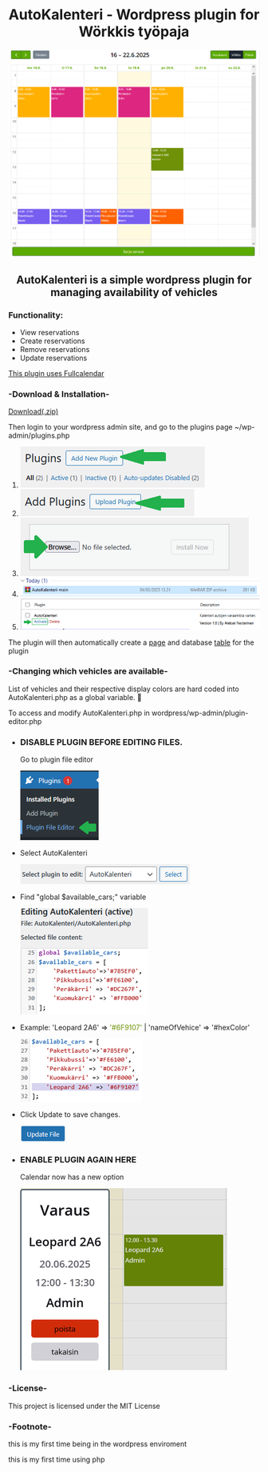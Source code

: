 <h1 align="center"> AutoKalenteri - Wordpress plugin for Wörkkis työpaja </h1>

<p align="center"><img src="github/kalenteri.png"/></p>

<h2 align="center"> AutoKalenteri is a simple wordpress plugin for managing availability of vehicles</h2>

<h3> Functionality: </h3>
<ul>
  <li>View reservations</li>
  <li>Create reservations</li>
  <li>Remove reservations</li>
  <li>Update reservations</li>
</ul>

<a href="https://fullcalendar.io/"> This plugin uses Fullcalendar </a>

<h3> -Download & Installation- </h3>
<a href="https://codeload.github.com/nesterinen/AutoKalenteri/zip/refs/heads/main"> Download(.zip) </a>

<p>Then login to your wordpress admin site, and go to the plugins page ~/wp-admin/plugins.php</p>
<ol>
  <li><img src="github/adNewPlug.png"></li>
  <li><img src="github/upldNewPlug.png"></li>
  <li><img src="github/brwsNewPlug.png"></li>
  <li><img src="github/selectNewPlug.png"></li>
  <li><img src="github/wppluginmarked.png"/></li>
</ol>

<p>The plugin will then automatically create a <a href="github/wppages.png">page</a> and database <a href="github/table.png">table</a> for the plugin</p>

<h3> -Changing which vehicles are available- </h3>
<p>List of vehicles and their respective display colors are hard coded into AutoKalenteri.php as a global variable. &#129318;</p>
<p>To access and modify AutoKalenteri.php in wordpress/wp-admin/plugin-editor.php</p>
<ul>
  <li>
    <h3>DISABLE PLUGIN BEFORE EDITING FILES.</h3>
    <p>Go to plugin file editor</p>
    <img src="github/wppluginbdropdown.png">
  </li>
  <li>
    <p>Select AutoKalenteri</p>
    <img src="github/wpselectpluginfile.png">
  </li>
  <li>
    <p>Find "global $available_cars;" variable</p>
    <img src="github/wpeditpluginfile.png">
  </li>
  <li>
    <p>Example: 'Leopard 2A6' => <span style="color:#6f9107">'#6F9107'</span> | 'nameOfVehice' => '#hexColor'</p>
    <img src="github/wpeditphpaddline.png">
  </li>
  <li>
    <p>Click Update to save changes.</p>
    <img src="github/wpupdatefile.png">
  </li>
  <li>
    <h3>ENABLE PLUGIN AGAIN HERE</h3>
    <p>Calendar now has a new option</p>
    <img src="github/wpkalenterinewadded.png">
  </li>
</ul>

<h3>-License-</h3>
This project is licensed under the MIT License

<h3>-Footnote-</h3>
<p>this is my first time being in the wordpress enviroment</p>
<p>this is my first time using php</p>